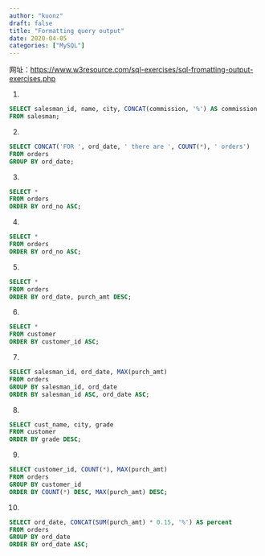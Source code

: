 ```yaml
---
author: "kuonz"
draft: false
title: "Formatting query output"
date: 2020-04-05
categories: ["MySQL"]
---
```


网址：https://www.w3resource.com/sql-exercises/sql-fromatting-output-exercises.php

1.

```sql
SELECT salesman_id, name, city, CONCAT(commission, '%') AS commission
FROM salesman;
```

2.

```sql
SELECT CONCAT('FOR ', ord_date, ' there are ', COUNT(*), ' orders')
FROM orders
GROUP BY ord_date;
```

3.

```sql
SELECT *
FROM orders
ORDER BY ord_no ASC;
```

4.

```sql
SELECT *
FROM orders
ORDER BY ord_no ASC;
```

5.

```sql
SELECT *
FROM orders
ORDER BY ord_date, purch_amt DESC;
```

6.

```sql
SELECT *
FROM customer
ORDER BY customer_id ASC;
```

7.

```sql
SELECT salesman_id, ord_date, MAX(purch_amt)
FROM orders
GROUP BY salesman_id, ord_date
ORDER BY salesman_id ASC, ord_date ASC;
```

8.

```sql
SELECT cust_name, city, grade
FROM customer
ORDER BY grade DESC;
```

9.

```sql
SELECT customer_id, COUNT(*), MAX(purch_amt)
FROM orders
GROUP BY customer_id
ORDER BY COUNT(*) DESC, MAX(purch_amt) DESC;
```

10.

```sql
SELECT ord_date, CONCAT(SUM(purch_amt) * 0.15, '%') AS percent
FROM orders
GROUP BY ord_date
ORDER BY ord_date ASC;
```